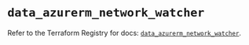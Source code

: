 # `data_azurerm_network_watcher`

Refer to the Terraform Registry for docs: [`data_azurerm_network_watcher`](https://registry.terraform.io/providers/hashicorp/azurerm/3.106.1/docs/data-sources/network_watcher).
